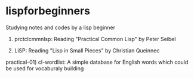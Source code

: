 # lispforbeginners
Studying notes and codes by a lisp beginner

1) prctclcmmnlsp: Reading "Practical Common Lisp" by Peter Seibel

2) LiSP: Reading "Lisp in Small Pieces" by Christian Queinnec

practical-01) cl-wordlist: A simple database for English words which could be used for vocaburaly building